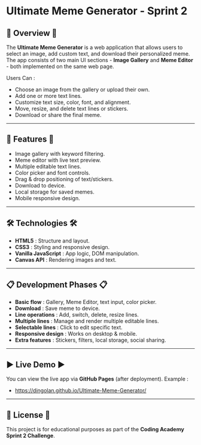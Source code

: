 # Ultimate Meme Generator - Sprint 2

## 📌 Overview 📌
The **Ultimate Meme Generator** is a web application that allows users to select an image, add custom text, and download their personalized meme.
The app consists of two main UI sections - **Image Gallery** and **Meme Editor** - both implemented on the same web page.

Users Can :
- Choose an image from the gallery or upload their own.
- Add one or more text lines.
- Customize text size, color, font, and alignment.
- Move, resize, and delete text lines or stickers.
- Download or share the final meme.

---

## 🚀 Features 🚀
- Image gallery with keyword filtering.
- Meme editor with live text preview.
- Multiple editable text lines.
- Color picker and font controls.
- Drag & drop positioning of text/stickers.
- Download to device.
- Local storage for saved memes.
- Mobile responsive design.

---

## 🛠 Technologies 🛠
- **HTML5** : Structure and layout.
- **CSS3**  : Styling and responsive design.
- **Vanilla JavaScript** : App logic, DOM manipulation.
- **Canvas API** : Rendering images and text.

---

## 📋 Development Phases 📋
- **Basic flow** : Gallery, Meme Editor, text input, color picker.
- **Download**   : Save meme to device.
- **Line operations**   : Add, switch, delete, resize lines.
- **Multiple lines**    : Manage and render multiple editable lines.
- **Selectable lines**  : Click to edit specific text.
- **Responsive design** : Works on desktop & mobile.
- **Extra features**    : Stickers, filters, local storage, social sharing.

---

## ▶ Live Demo ▶
You can view the live app via **GitHub Pages** (after deployment).
Example :
- https://dingolan.github.io/Ultimate-Meme-Generator/

---

## 📄 License 📄
This project is for educational purposes as part of the **Coding Academy Sprint 2 Challenge**.